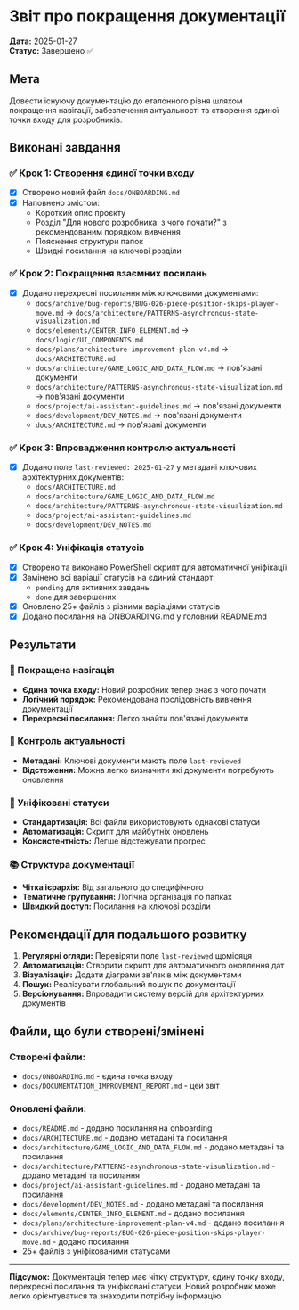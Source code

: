 # Звіт про покращення документації

**Дата:** 2025-01-27  
**Статус:** Завершено ✅

## Мета
Довести існуючу документацію до еталонного рівня шляхом покращення навігації, забезпечення актуальності та створення єдиної точки входу для розробників.

## Виконані завдання

### ✅ Крок 1: Створення єдиної точки входу

- [x] Створено новий файл `docs/ONBOARDING.md`
- [x] Наповнено змістом:
  - Короткий опис проєкту
  - Розділ "Для нового розробника: з чого почати?" з рекомендованим порядком вивчення
  - Пояснення структури папок
  - Швидкі посилання на ключові розділи

### ✅ Крок 2: Покращення взаємних посилань

- [x] Додано перехресні посилання між ключовими документами:
  - `docs/archive/bug-reports/BUG-026-piece-position-skips-player-move.md` → `docs/architecture/PATTERNS-asynchronous-state-visualization.md`
  - `docs/elements/CENTER_INFO_ELEMENT.md` → `docs/logic/UI_COMPONENTS.md`
  - `docs/plans/architecture-improvement-plan-v4.md` → `docs/ARCHITECTURE.md`
  - `docs/architecture/GAME_LOGIC_AND_DATA_FLOW.md` → пов'язані документи
  - `docs/architecture/PATTERNS-asynchronous-state-visualization.md` → пов'язані документи
  - `docs/project/ai-assistant-guidelines.md` → пов'язані документи
  - `docs/development/DEV_NOTES.md` → пов'язані документи
  - `docs/ARCHITECTURE.md` → пов'язані документи

### ✅ Крок 3: Впровадження контролю актуальності

- [x] Додано поле `last-reviewed: 2025-01-27` у метадані ключових архітектурних документів:
  - `docs/ARCHITECTURE.md`
  - `docs/architecture/GAME_LOGIC_AND_DATA_FLOW.md`
  - `docs/architecture/PATTERNS-asynchronous-state-visualization.md`
  - `docs/project/ai-assistant-guidelines.md`
  - `docs/development/DEV_NOTES.md`

### ✅ Крок 4: Уніфікація статусів

- [x] Створено та виконано PowerShell скрипт для автоматичної уніфікації
- [x] Замінено всі варіації статусів на єдиний стандарт:
  - `pending` для активних завдань
  - `done` для завершених
- [x] Оновлено 25+ файлів з різними варіаціями статусів
- [x] Додано посилання на ONBOARDING.md у головний README.md

## Результати

### 🎯 Покращена навігація
- **Єдина точка входу:** Новий розробник тепер знає з чого почати
- **Логічний порядок:** Рекомендована послідовність вивчення документації
- **Перехресні посилання:** Легко знайти пов'язані документи

### 📅 Контроль актуальності
- **Метадані:** Ключові документи мають поле `last-reviewed`
- **Відстеження:** Можна легко визначити які документи потребують оновлення

### 🔄 Уніфіковані статуси
- **Стандартизація:** Всі файли використовують однакові статуси
- **Автоматизація:** Скрипт для майбутніх оновлень
- **Консистентність:** Легше відстежувати прогрес

### 📚 Структура документації
- **Чітка ієрархія:** Від загального до специфічного
- **Тематичне групування:** Логічна організація по папках
- **Швидкий доступ:** Посилання на ключові розділи

## Рекомендації для подальшого розвитку

1. **Регулярні огляди:** Перевіряти поле `last-reviewed` щомісяця
2. **Автоматизація:** Створити скрипт для автоматичного оновлення дат
3. **Візуалізація:** Додати діаграми зв'язків між документами
4. **Пошук:** Реалізувати глобальний пошук по документації
5. **Версіонування:** Впровадити систему версій для архітектурних документів

## Файли, що були створені/змінені

### Створені файли:
- `docs/ONBOARDING.md` - єдина точка входу
- `docs/DOCUMENTATION_IMPROVEMENT_REPORT.md` - цей звіт

### Оновлені файли:
- `docs/README.md` - додано посилання на onboarding
- `docs/ARCHITECTURE.md` - додано метадані та посилання
- `docs/architecture/GAME_LOGIC_AND_DATA_FLOW.md` - додано метадані та посилання
- `docs/architecture/PATTERNS-asynchronous-state-visualization.md` - додано метадані та посилання
- `docs/project/ai-assistant-guidelines.md` - додано метадані та посилання
- `docs/development/DEV_NOTES.md` - додано метадані та посилання
- `docs/elements/CENTER_INFO_ELEMENT.md` - додано посилання
- `docs/plans/architecture-improvement-plan-v4.md` - додано посилання
- `docs/archive/bug-reports/BUG-026-piece-position-skips-player-move.md` - додано посилання
- 25+ файлів з уніфікованими статусами

---

**Підсумок:** Документація тепер має чітку структуру, єдину точку входу, перехресні посилання та уніфіковані статуси. Новий розробник може легко орієнтуватися та знаходити потрібну інформацію.
